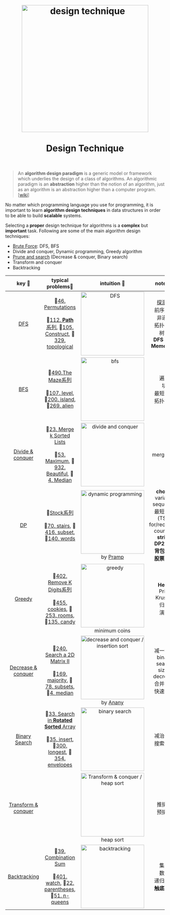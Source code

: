 <h1 align="center">
<br>
  <a href="https://www.wikiwand.com/en/Binary_search_algorithm#/External_links"><img src="https://i.imgur.com/zaqIchQ.png" alt="design technique" width=400"></a>
  <br><br>
  Design Technique
  <br><br>
</h1>

> An **algorithm design paradigm** is a generic model or framework which underlies the design of a class of algorithms. An algorithmic paradigm is an **abstraction** higher than the notion of an algorithm, just as an algorithm is an abstraction higher than a computer program. [[wiki](https://www.wikiwand.com/en/Algorithmic_paradigm)]

No matter which programming language you use for programming, it is important to learn **algorithm design techniques** in data structures in order to be able to build **scalable** systems.

Selecting a **proper** design technique for algorithms is a **complex** but **important** task. Following are some of the main algorithm design techniques:


* [Brute Force](https://www.wikiwand.com/en/Brute-force_search): DFS, BFS 
* Divide and conquer, Dynamic programming, Greedy algorithm
* [Prune and search](https://www.wikiwand.com/en/Prune_and_search) (Decrease & conquer, Binary search)
* Transform and conquer
* Backtracking

| key 🔑 | typical problems👻 | intuition 🎦 | notes 📒 |
| :--------: | :---------: | :----------: | :---------: |
| [DFS](https://github.com/willwang-x/algorithms-with-illustrations/blob/master/cornerstone/dfs.md)| 🌟[46. Permutations](https://leetcode.com/problems/permutations/description/)  <br><br>👾[112. **Path**系列](https://leetcode.com/problems/path-sum/submissions/1), 👻[105. Construct](https://leetcode.com/problems/construct-binary-tree-from-preorder-and-inorder-traversal/description/), 👹[329. topological](https://leetcode.com/problems/longest-increasing-path-in-a-matrix/description/) |<img src="https://i.imgur.com/RVGtn22.gif" alt="DFS" width="200"/> <br> | [探测环](https://willwang-x.github.io/2018/02/shift)<br>前序遍历<br>非递归 <br>拓扑排序<br>树深<br>**DFS with Memo 913**<br> |
| [BFS](https://github.com/willwang-x/algorithms-with-illustrations/blob/master/cornerstone/bfs.md) | 🌟[490.The Maze系列](https://leetcode.com/problems/the-maze/) <br><br> 👾[107. level](https://leetcode.com/problems/binary-tree-level-order-traversal-ii/), 👻[200. island](https://leetcode.com/problems/number-of-islands/), 👹[269. alien](https://leetcode.com/problems/alien-dictionary)| <img src="https://i.imgur.com/c0F4gTc.gif" alt="bfs" width="200"/> | 遍历<br>块<br>最短路径<br>拓扑排序|
| [Divide & conquer](https://github.com/willwang-x/algorithms-with-illustrations/blob/master/cornerstone/divide-and-conquer.md) | 🌟[23. Merge k Sorted Lists](https://leetcode.com/problems/merge-k-sorted-lists/) <br><br>👾[53. Maximum](https://leetcode.com/problems/maximum-subarray/), 👻[932. Beautiful](https://leetcode.com/problems/beautiful-array/), 👹[4. Median](https://leetcode.com/problems/median-of-two-sorted-arrays/) |<img src="https://i.imgur.com/fMLtVzX.png" alt="divide and conquer" width="200"/> |mergesort |
| [DP](https://github.com/willwang-x/algorithms-with-illustrations/blob/master/cornerstone/dp.md) | 🌟[Stock系列](https://leetcode.com/problems/best-time-to-buy-and-sell-stock/) <br><br> 👾[70. stairs](https://leetcode.com/problems/climbing-stairs/), 👻[416. subset](https://leetcode.com/problems/partition-equal-subset-sum/), 👹[140. words](https://leetcode.com/problems/word-break-ii/) | <img src="https://i.imgur.com/KHu7mL1.jpg" alt="dynamic programming" width="200"/> <br> by [Pramp](https://blog.pramp.com/how-to-solve-any-dynamic-programming-problem-603b6fbbd771) | **choice**<br> variable<br>sequence<br>最短路径(TSP)<br>for/recursive<br>counting<br>**string**<br>**DP2DFS**<br>**背包**416<br>**股票**系列|
| [Greedy](https://github.com/willwang-x/algorithms-with-illustrations/blob/master/cornerstone/greedy.md) | 🌟[402. Remove K Digits系列](https://leetcode.com/problems/remove-k-digits/)<br><br> 👾[455. cookies](https://leetcode.com/problems/assign-cookies/), 👻[253. rooms](https://leetcode.com/problems/meeting-rooms-ii/), 👹[135. candy](https://leetcode.com/problems/candy/) | <img src="https://i.imgur.com/1aDfDOW.png" alt="greedy" width="200"/> <br> minimum coins| **Heap**<br>Prim<br>Kruskal<br>归纳<br>演绎| 
| [Decrease & conquer](https://github.com/willwang-x/algorithms-with-illustrations/blob/master/cornerstone/decrease-%26-conquer.md) | 🌟[240. Search a 2D Matrix II](https://leetcode.com/problems/search-a-2d-matrix-ii/)<br><br> 👾[169. majority](https://leetcode.com/problems/majority-element/), 👻[78. subsets](https://leetcode.com/problems/subsets/), 👹[4. median](https://leetcode.com/problems/median-of-two-sorted-arrays/) | <img src="https://i.imgur.com/gAbsr24.gif" alt="decrease and conquer / insertion sort" width="200"/> <br> by [Anany](https://www.amazon.com/Introduction-Design-Analysis-Algorithms-3rd/dp/0132316811/ref=sr_1_1?s=books&ie=UTF8&qid=1548866452&sr=1-1&keywords=Introduction+to+the+Design+and+Analysis+of+Algorithms) | 减一技术<br>binary search <br> size-decrease<br>合并排序<br>快速排序|
| [Binary Search](https://github.com/willwang-x/algorithms-with-illustrations/blob/master/cornerstone/binary-search.md) | 🌟[33. Search in **Rotated** **Sorted** Array](https://leetcode.com/problems/search-in-rotated-sorted-array-ii/description/) <br><br> 👾[35. insert](https://leetcode.com/problems/search-insert-position/), 👻[300. longest](https://leetcode.com/problems/longest-increasing-subsequence/), 👹[354. envelopes](https://leetcode.com/problems/russian-doll-envelopes/)  |<img src="https://i.imgur.com/7Wh8Jm3.gif" alt="binary search" width="200"/>  | 减治系列 <br> 搜索系列 |
| [Transform & conquer](https://github.com/willwang-x/algorithms-with-illustrations/blob/master/cornerstone/transform-%26-conquer.md) |  |  <img src="https://i.imgur.com/1kbXnP2.gif" alt="Transform & conquer / heap sort" width="200"/> <br>heap sort | 推排序<br>预排序|
| [Backtracking](https://github.com/willwang-x/algorithms-with-illustrations/blob/master/cornerstone/backtracking.md) | 🌟[39. Combination Sum](https://leetcode.com/problems/combination-sum/) <br><br>  👾[401. watch](https://leetcode.com/problems/binary-watch/), 👻[22. parentheses](https://leetcode.com/problems/generate-parentheses/), 👹[51. n-queens](https://leetcode.com/problems/n-queens/) | <img src="https://i.imgur.com/2Y3D3fI.gif" alt="backtracking" width="200"/> |集合<br>数迷<br>递归求解<br>**触底**反弹|
